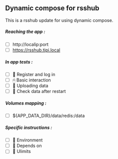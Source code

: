 ## Dynamic compose for rsshub
This is a rsshub update for using dynamic compose.
##### Reaching the app :
- [ ] http://localip:port
- [ ] https://rsshub.tipi.local
##### In app tests :
- [ ] 📝 Register and log in
- [ ] 🖱 Basic interaction
- [ ] 🌆 Uploading data
- [ ] 🔄 Check data after restart
##### Volumes mapping :
- [ ] ${APP_DATA_DIR}/data/redis:/data
##### Specific instructions :
- [ ] 🌳 Environment
- [ ] 🔗 Depends on
- [ ] 🧱 Ulimits
